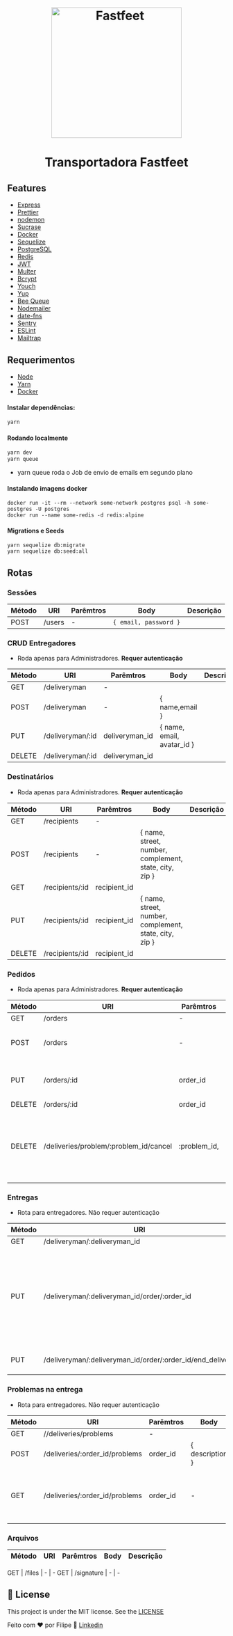 <h1 align="center">
  <img alt="Fastfeet" title="Fastfeet" src="https://i.ibb.co/C9Ppsnn/logo.png" width="300px" />
</h1>

<h1 align="center">
  Transportadora Fastfeet
</h1>

## Features
-  [Express](https://expressjs.com/)
-  [Prettier](https://prettier.io/)
-  [nodemon](https://nodemon.io/)
-  [Sucrase](https://github.com/alangpierce/sucrase)
-  [Docker](https://www.docker.com/docker-community)
-  [Sequelize](http://docs.sequelizejs.com/)
-  [PostgreSQL](https://www.postgresql.org/)
-  [Redis](https://redis.io/)
-  [JWT](https://jwt.io/)
-  [Multer](https://github.com/expressjs/multer)
-  [Bcrypt](https://www.npmjs.com/package/bcrypt)
-  [Youch](https://www.npmjs.com/package/youch)
-  [Yup](https://www.npmjs.com/package/yup)
-  [Bee Queue](https://www.npmjs.com/package/bcrypt)
-  [Nodemailer](https://nodemailer.com/about/)
-  [date-fns](https://date-fns.org/)
-  [Sentry](https://sentry.io/)
-  [ESLint](https://eslint.org/)
-  [Mailtrap](https://mailtrap.io/)



## Requerimentos

 - [Node](https://nodejs.org/en/download/current/)  
 - [Yarn](https://yarnpkg.com/en/docs/install)
 - [Docker](https://www.docker.com/)
 
 
 #### Instalar dependências:

```bash
yarn
```

#### Rodando localmente

```bash
yarn dev
yarn queue
```
* yarn queue roda o Job de envio de emails em segundo plano

#### Instalando imagens docker

```docker
docker run -it --rm --network some-network postgres psql -h some-postgres -U postgres
docker run --name some-redis -d redis:alpine
```
#### Migrations e Seeds

```yarn
yarn sequelize db:migrate
yarn sequelize db:seed:all
```

## Rotas

### Sessões


Método | URI | Parêmtros | Body | Descrição
-------|-----|-----------|------|-----------
POST | /users | - | `{ email, password }` | 


### CRUD Entregadores

* Roda apenas para Administradores. <strong>Requer autenticação</strong>

Método | URI | Parêmtros | Body | Descrição
-------|-----|-----------|------|-----------
GET | /deliveryman | - |
POST | /deliveryman | - | { name,email }
PUT | /deliveryman/:id | deliveryman_id | { name, email, avatar_id }
DELETE | /deliveryman/:id | deliveryman_id | 

### Destinatários

* Roda apenas para Administradores. <strong>Requer autenticação</strong>

Método | URI | Parêmtros | Body | Descrição
-------|-----|-----------|------|-----------
GET | /recipients | - |
POST | /recipients | - | { name, street, number, complement, state, city, zip }
GET | /recipients/:id | recipient_id |
PUT | /recipients/:id | recipient_id | { name, street, number, complement, state, city, zip }
DELETE | /recipients/:id | recipient_id | 

### Pedidos

* Roda apenas para Administradores. <strong>Requer autenticação</strong>

Método | URI | Parêmtros | Body | Descrição
-------|-----|-----------|------|-----------
GET | /orders | - |
POST | /orders | - | { product, recipient_id , deliveryman_id }
PUT | /orders/:id | order_id | { product, recipient_id , deliveryman_id }
DELETE | /orders/:id | order_id | 
DELETE | /deliveries/problem/:problem_id/cancel | :problem_id, | - | Cancela um pedido baseado no ID do problema da entrega 


### Entregas

* Rota para entregadores. Não requer autenticação

Método | URI | Parêmtros | Body | Descrição
-------|-----|-----------|------|-----------
GET | /deliveryman/:deliveryman_id | deliveryman_id |
PUT | /deliveryman/:deliveryman_id/order/:order_id | deliveryman_id, order_id | { start_date } | <strong>Queries</strong><br/> "deliveried=true" lista todas os pedidos entregues. "deliveried=false=" lista todas as não entregues. Sem query retorna todas as entregas já registradas do entregador
PUT | /deliveryman/:deliveryman_id/order/:order_id/end_delivery | deliveryman_id, order_id | { end_date, signature_id } | Finaliza entrega




### Problemas na entrega

* Rota para entregadores. Não requer autenticação

Método | URI | Parêmtros | Body | Descrição
-------|-----|-----------|------|-----------
GET | //deliveries/problems | - | 
POST | /deliveries/:order_id/problems | order_id | { description }
GET | /deliveries/:order_id/problems | order_id | - | Lista todos os problemas com determinada entrega

### Arquivos

Método | URI | Parêmtros | Body | Descrição
-------|-----|-----------|------|-----------

GET | /files | - | -
GET | /signature | - | -


## :memo: License

This project is under the MIT license. See the [LICENSE](https://github.com/alexiakattah/fastfeet-api/blob/master/LICENCE)

Feito com ♥ por Filipe :wave: [Linkedin](https://www.linkedin.com/in/filipemarron/)

